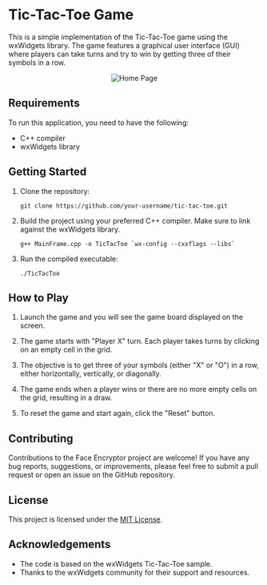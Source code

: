# Tic-Tac-Toe Game

This is a simple implementation of the Tic-Tac-Toe game using the wxWidgets library. The game features a graphical user interface (GUI) where players can take turns and try to win by getting three of their symbols in a row.

<p align="center">
  <img src="https://github.com/HauseMasterZ/face-encryptor/assets/113833707/4f13e09d-1c77-481b-b124-a50d00d3828c" alt="Home Page"/>
</p>




## Requirements

To run this application, you need to have the following:

- C++ compiler
- wxWidgets library

## Getting Started

1. Clone the repository:

   ```shell
   git clone https://github.com/your-username/tic-tac-toe.git
   ```
2. Build the project using your preferred C++ compiler. Make sure to link against the wxWidgets library.
   ```shell
   g++ MainFrame.cpp -o TicTacToe `wx-config --cxxflags --libs`
   ```
3. Run the compiled executable:
   ```shell
   ./TicTacToe
   ```
## How to Play
1. Launch the game and you will see the game board displayed on the screen.

2. The game starts with "Player X" turn. Each player takes turns by clicking on an empty cell in the grid.

3. The objective is to get three of your symbols (either "X" or "O") in a row, either horizontally, vertically, or diagonally.

4. The game ends when a player wins or there are no more empty cells on the grid, resulting in a draw.

5. To reset the game and start again, click the "Reset" button.

## Contributing
Contributions to the Face Encryptor project are welcome! If you have any bug reports, suggestions, or improvements, please feel free to submit a pull request or open an issue on the GitHub repository.

## License
This project is licensed under the [MIT License](LICENSE).

## Acknowledgements
* The code is based on the wxWidgets Tic-Tac-Toe sample.
* Thanks to the wxWidgets community for their support and resources.
